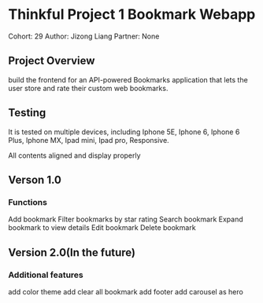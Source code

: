 # Thinkful Project 1 Bookmark Webapp

Cohort: 29
Author: Jizong Liang
Partner: None

## Project Overview

build the frontend for an API-powered Bookmarks application that lets the user store and rate their custom web bookmarks.



## Testing
It is tested on multiple devices, including Iphone 5E, Iphone 6, Iphone 6 Plus, Iphone MX, Ipad mini, Ipad pro, Responsive. 

All contents aligned and display properly



## Verson 1.0
### Functions
Add bookmark
Filter bookmarks by star rating
Search bookmark
Expand bookmark to view details
Edit bookmark
Delete bookmark



## Version 2.0(In the future)
### Additional features 
add color theme
add clear all bookmark 
add footer
add carousel as hero






